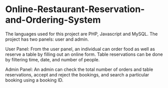 # Online-Restaurant-Reservation-and-Ordering-System
The languages used for this project are PHP, Javascript and MySQL. The project has two panels: user and admin.

User Panel: From the user panel, an individual can order food as well as reserve a table by filling out an online form. Table reservations can be done by filtering time, date, and number of people.

Admin Panel: An admin can check the total number of orders and table reservations, accept and reject the bookings, and search a particular booking using a booking ID.
